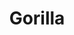 ---
layout: hero
title: Gorilla
spec: Mech
class: Blaster
skill:
    name: Missile Barrage
    description: Launches missiles to strike an area.
    stats:
        Cooldown: 10s
        Ability Damage: 200/300/400
---